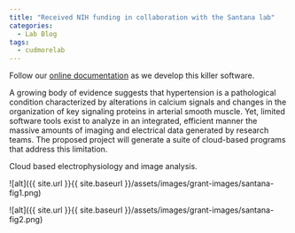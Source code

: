 ```yaml
---
title: "Received NIH funding in collaboration with the Santana lab"
categories:
  - Lab Blog
tags:
  - cudmorelab
---
```


Follow our [online documentation](https://cudmore.github.io/SanPy/) as we develop this killer software.

A growing body of evidence suggests that hypertension is a pathological condition characterized by alterations in calcium signals and changes in the organization of key signaling proteins in arterial smooth muscle. Yet, limited software tools exist to analyze in an integrated, efficient manner the massive amounts of imaging and electrical data generated by research teams. The proposed project will generate a suite of cloud-based programs that address this limitation.

Cloud based electrophysiology and image analysis.

![alt]({{ site.url }}{{ site.baseurl }}/assets/images/grant-images/santana-fig1.png)

![alt]({{ site.url }}{{ site.baseurl }}/assets/images/grant-images/santana-fig2.png)
